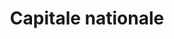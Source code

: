 ---
title: Capitale nationale
longTitle: 'Capitale nationale'
tags:
- gccommon
french:
- "[[National Capital]]"
---